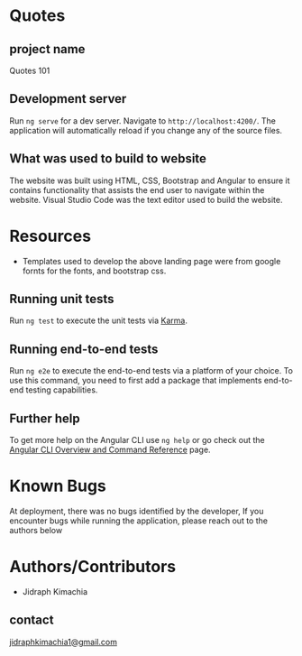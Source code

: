 # Quotes

## project name
Quotes 101

## Development server

Run `ng serve` for a dev server. Navigate to `http://localhost:4200/`. The application will automatically reload if you change any of the source files.

## What was used to build to website
The website was built using HTML, CSS, Bootstrap and Angular to ensure it contains functionality that assists the end user to navigate within the website.
Visual Studio Code was the text editor used to build the website.

# Resources 
* Templates used to develop the above landing page were from google fornts for the fonts,  and bootstrap css.


## Running unit tests

Run `ng test` to execute the unit tests via [Karma](https://karma-runner.github.io).

## Running end-to-end tests

Run `ng e2e` to execute the end-to-end tests via a platform of your choice. To use this command, you need to first add a package that implements end-to-end testing capabilities.

## Further help

To get more help on the Angular CLI use `ng help` or go check out the [Angular CLI Overview and Command Reference](https://angular.io/cli) page.

# Known Bugs
At deployment, there was no bugs identified by the developer, If you encounter bugs while running the application, please reach out to the authors below 

# Authors/Contributors
* Jidraph Kimachia

##  contact
jidraphkimachia1@gmail.com